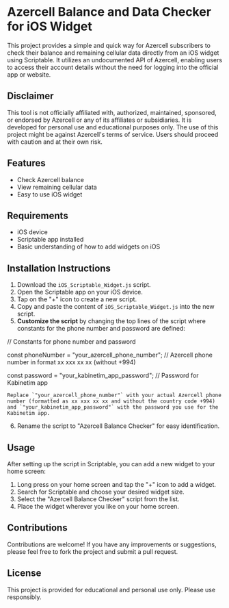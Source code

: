 # Azercell Balance and Data Checker for iOS Widget


This project provides a simple and quick way for Azercell subscribers to check their balance and remaining cellular data directly from an iOS widget using Scriptable. It utilizes an undocumented API of Azercell, enabling users to access their account details without the need for logging into the official app or website.

## Disclaimer


This tool is not officially affiliated with, authorized, maintained, sponsored, or endorsed by Azercell or any of its affiliates or subsidiaries. It is developed for personal use and educational purposes only. The use of this project might be against Azercell's terms of service. Users should proceed with caution and at their own risk.

## Features

- Check Azercell balance
- View remaining cellular data
- Easy to use iOS widget

## Requirements

- iOS device
- Scriptable app installed
- Basic understanding of how to add widgets on iOS

## Installation Instructions

1. Download the `iOS_Scriptable_Widget.js` script.
2. Open the Scriptable app on your iOS device.
3. Tap on the "+" icon to create a new script.
4. Copy and paste the content of `iOS_Scriptable_Widget.js` into the new script.
5. **Customize the script** by changing the top lines of the script where constants for the phone number and password are defined:


// Constants for phone number and password

const phoneNumber = "your_azercell_phone_number"; // Azercell phone number in format xx xxx xx xx (without +994)

const password = "your_kabinetim_app_password"; // Password for Kabinetim app


	Replace `"your_azercell_phone_number"` with your actual Azercell phone number (formatted as xx xxx xx xx and without the country code +994) and `"your_kabinetim_app_password"` with the password you use for the Kabinetim app.


6. Rename the script to "Azercell Balance Checker" for easy identification.

## Usage


After setting up the script in Scriptable, you can add a new widget to your home screen:


1. Long press on your home screen and tap the "+" icon to add a widget.
2. Search for Scriptable and choose your desired widget size.
3. Select the "Azercell Balance Checker" script from the list.
4. Place the widget wherever you like on your home screen.

## Contributions


Contributions are welcome! If you have any improvements or suggestions, please feel free to fork the project and submit a pull request.

## License


This project is provided for educational and personal use only. Please use responsibly.
